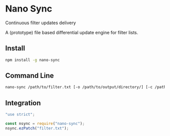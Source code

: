 # Nano Sync

Continuous filter updates delivery

A (prototype) file based differential update engine for filter lists. 

## Install

```Bash
npm install -g nano-sync
```

## Command Line

```Bash
nano-sync /path/to/filter.txt [-o /path/to/output/directory/] [-c /path/to/config/directory/]
```

## Integration

```JavaScript
"use strict";

const nsync = require("nano-sync");
nsync.ezPatch("filter.txt");
```
